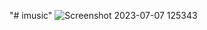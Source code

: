 "# imusic" 
![Screenshot 2023-07-07 125343](https://github.com/Rishabh1662/imusic/assets/130847211/436d3abe-fe67-4e42-8f93-4dc8ce617d72)
